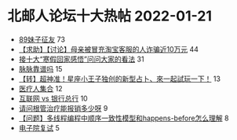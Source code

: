 # 北邮人论坛十大热帖 2022-01-21

- [89妹子征友](https://bbs.byr.cn/article/Friends/2015289) 73
- [【求助】【讨论】母亲被冒充淘宝客服的人诈骗近10万元](https://bbs.byr.cn/article/Talking/6326211) 44
- [接十大“寒假回家感悟”问问大家的看法](https://bbs.byr.cn/article/WorkLife/1181064) 31
- [脉脉靠谱吗](https://bbs.byr.cn/article/Hebei/250610) 15
- [【转】超神准！星座小王子独创的新型占卜、來一起試玩一下！](https://bbs.byr.cn/article/Constellations/326533) 13
- [医疗人集合](https://bbs.byr.cn/article/Financial/81633) 12
- [互联网 vs 银行总行](https://bbs.byr.cn/article/Job/2155974) 10
- [请问根管治疗能报销多少呀](https://bbs.byr.cn/article/Health/226369) 9
- [【问题】多线程编程中顺序一致性模型和happens-before怎么理解](https://bbs.byr.cn/article/Java/66185) 8
- [电子院复试](https://bbs.byr.cn/article/AimGraduate/1213361) 5



